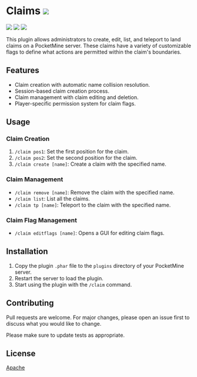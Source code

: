 # Claims [![](https://poggit.pmmp.io/shield.state/ClaimsPlugin)](https://poggit.pmmp.io/p/ClaimsPlugin)
<a href="https://poggit.pmmp.io/p/ClaimsPlugin"><img src="https://poggit.pmmp.io/shield.state/ClaimsPlugin"></a> [![](https://poggit.pmmp.io/shield.api/ClaimsPlugin)](https://poggit.pmmp.io/p/ClaimsPlugin)
<a href="https://poggit.pmmp.io/p/ClaimsPlugin"><img src="https://poggit.pmmp.io/shield.api/ClaimsPlugin"></a>

This plugin allows administrators to create, edit, list, and teleport to land claims on a PocketMine server. These claims have a variety of customizable flags to define what actions are permitted within the claim's boundaries.

## Features
- Claim creation with automatic name collision resolution.
- Session-based claim creation process.
- Claim management with claim editing and deletion.
- Player-specific permission system for claim flags.

## Usage

### Claim Creation
1. `/claim pos1`: Set the first position for the claim.
2. `/claim pos2`: Set the second position for the claim.
3. `/claim create [name]`: Create a claim with the specified name.

### Claim Management
- `/claim remove [name]`: Remove the claim with the specified name.
- `/claim list`: List all the claims.
- `/claim tp [name]`: Teleport to the claim with the specified name.

### Claim Flag Management
- `/claim editflags [name]`: Opens a GUI for editing claim flags.

## Installation
1. Copy the plugin `.phar` file to the `plugins` directory of your PocketMine server.
2. Restart the server to load the plugin.
3. Start using the plugin with the `/claim` command.

## Contributing
Pull requests are welcome. For major changes, please open an issue first to discuss what you would like to change.

Please make sure to update tests as appropriate.

## License
[Apache](LICENSE)
